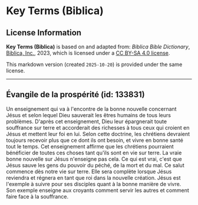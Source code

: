 # Key Terms (Biblica)

## License Information

**Key Terms (Biblica)** is based on and adapted from: _Biblica Bible Dictionary_, [Biblica, Inc.](https://www.biblica.com/), 2023, which is licensed under a [CC BY-SA 4.0 license](https://creativecommons.org/licenses/by-sa/4.0/legalcode.en).

This markdown version (created `2025-10-20`) is provided under the same license.



--------------------------------

## Évangile de la prospérité (id: 133831)

Un enseignement qui va à l'encontre de la bonne nouvelle concernant Jésus et selon lequel Dieu sauverait les êtres humains de tous leurs problèmes. D'après cet enseignement, Dieu leur épargnerait toute souffrance sur terre et accorderait des richesses à tous ceux qui croient en Jésus et mettent leur foi en lui. Selon cette doctrine, les chrétiens devraient toujours recevoir plus que ce dont ils ont besoin, et vivre en bonne santé tout le temps. Cet enseignement affirme que les chrétiens pourraient bénéficier de toutes ces choses tant qu'ils sont en vie sur terre. La vraie bonne nouvelle sur Jésus n'enseigne pas cela. Ce qui est vrai, c'est que Jésus sauve les gens du pouvoir du péché, de la mort et du mal. Ce salut commence dès notre vie sur terre. Elle sera complète lorsque Jésus reviendra et régnera en tant que roi dans la nouvelle création. Jésus est l'exemple à suivre pour ses disciples quant à la bonne manière de vivre. Son exemple enseigne aux croyants comment servir les autres et comment faire face à la souffrance.


